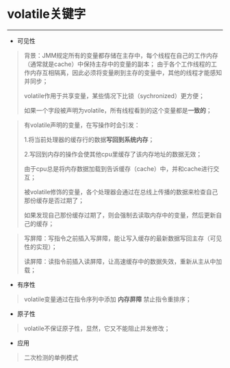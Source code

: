  # volatile关键字
 ----------
- 可见性
>
> 背景：JMM规定所有的变量都存储在主存中，每个线程在自己的工作内存（通常就是cache）中保持主存中的变量的副本；
> 由于各个工作线程的工作内存互相隔离，因此必须将变量刷到主存的变量中，其他的线程才能感知并同步；
> 
> volatile作用于共享变量，某些情况下比锁（sychronized）更方便；
> 
> 如果一个字段被声明为volatile，所有线程看到的这个变量都是**一致的**；
> 

> 有volatile声明的变量，在写操作时会引发：
> 
> 1.将当前处理器的缓存行的数据**写回到系统内存**；
> 
> 2.写回到内存的操作会使其他cpu里缓存了该内存地址的数据无效；
> 
> 由于cpu总是将内存数据加载到告诉缓存（cache）中，并和cache进行交互；
> 
> 被volatile修饰的变量，各个处理器会通过在总线上传播的数据来检查自己那份缓存是否过期了；
> 
> 如果发现自己那份缓存过期了，则会强制去读取内存中的变量，然后更新自己的缓存；
> 
 
> 
> 写屏障：写指令之前插入写屏障，能让写入缓存的最新数据写回主存（可见性的实现）；
> 
> 读屏障：读指令前插入读屏障，让高速缓存中的数据失效，重新从主从中加载；
> 
- 有序性
> volatile变量通过在指令序列中添加 **内存屏障** 禁止指令重排序；
>
- 原子性 
> volatile不保证原子性，显然，它又不能阻止并发修改；
> 
- 应用
> 二次检测的单例模式